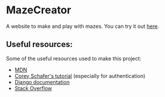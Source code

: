 # MazeCreator

A website to make and play with mazes. You can try it out [here](https://desolate-mountain-91027.herokuapp.com/home/).

## Useful resources:
Some of the useful resources used to make this project:
- [MDN](https://developer.mozilla.org/en-US/)
- [Corey Schafer's tutorial](https://www.youtube.com/playlist?list=PL-osiE80TeTtoQCKZ03TU5fNfx2UY6U4p) (especially for authentication)
- [Django documentation](https://docs.djangoproject.com/en/4.0/)
- [Stack Overflow](https://stackoverflow.com/)
